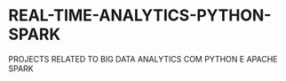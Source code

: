 # REAL-TIME-ANALYTICS-PYTHON-SPARK
PROJECTS RELATED TO BIG DATA ANALYTICS COM PYTHON E APACHE SPARK
